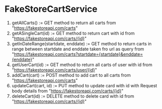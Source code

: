 # FakeStoreCartService

1) getAllCarts() := GET method to return all carts from "https://fakestoreapi.com/carts"
2) getASingleCart(id) := GET method to return cart with id from "https://fakestoreapi.com/carts/{id}"
3) getInDateRange(startdate, enddate) := GET method to return carts in range between startdate and enddate taken fro url as query from "https://fakestoreapi.com/carts?startdate={startdate}&enddate={enddate}"
4) getUserCart(id) := GET method to return all carts of user with id from "https://fakestoreapi.com/carts/user/{id}"
5) addCart(cart) := POST method to add cart to all carts from "https://fakestoreapi.com/carts"
6) updateCart(cart, id) := PUT method to update card with id with Request body details from "https://fakestoreapi.com/carts/{id}"
7) deleteCart(id) := DELETE method to delete card with id from "https://fakestoreapi.com/carts/{id}"
